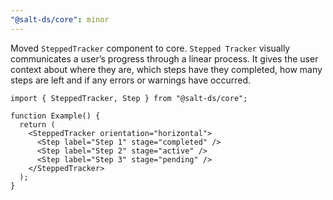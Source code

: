 ```yaml
---
"@salt-ds/core": minor
---
```


Moved `SteppedTracker` component to core. `Stepped Tracker` visually communicates a user’s progress through a linear process. It gives the user context about where they are, which steps have they completed, how many steps are left and if any errors or warnings have occurred.

```tsx
import { SteppedTracker, Step } from "@salt-ds/core";

function Example() {
  return (
    <SteppedTracker orientation="horizontal">
      <Step label="Step 1" stage="completed" />
      <Step label="Step 2" stage="active" />
      <Step label="Step 3" stage="pending" />
    </SteppedTracker>
  );
}
```

